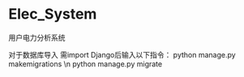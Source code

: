 # Elec_System
用户电力分析系统

对于数据库导入
需import Django后输入以下指令：
python manage.py makemigrations \n
python manage.py migrate
